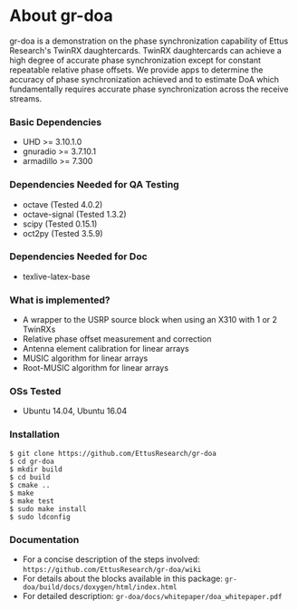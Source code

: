 # About gr-doa
gr-doa is a demonstration on the phase synchronization capability of Ettus Research's TwinRX daughtercards. 
TwinRX daughtercards can achieve a high degree of accurate phase synchronization except for constant 
repeatable relative phase offsets. We provide apps to determine the accuracy of phase synchronization achieved 
and to estimate DoA which fundamentally requires accurate phase synchronization 
across the receive streams.

### Basic Dependencies
 - UHD >= 3.10.1.0
 - gnuradio >= 3.7.10.1
 - armadillo >= 7.300

### Dependencies Needed for QA Testing
 - octave (Tested 4.0.2)
 - octave-signal (Tested 1.3.2)
 - scipy (Tested 0.15.1)
 - oct2py (Tested 3.5.9)

### Dependencies Needed for Doc
 - texlive-latex-base

### What is implemented?
 - A wrapper to the USRP source block when using an X310 with 1 or 2 TwinRXs
 - Relative phase offset measurement and correction
 - Antenna element calibration for linear arrays
 - MUSIC algorithm for linear arrays
 - Root-MUSIC algorithm for linear arrays 

### OSs Tested 
 - Ubuntu 14.04, Ubuntu 16.04 
 
### Installation
`$ git clone https://github.com/EttusResearch/gr-doa` <br />
`$ cd gr-doa` <br />
`$ mkdir build` <br />
`$ cd build` <br />
`$ cmake ..` <br />
`$ make` <br />
`$ make test` <br />
`$ sudo make install` <br />
`$ sudo ldconfig` <br />

### Documentation
 - For a concise description of the steps involved: `https://github.com/EttusResearch/gr-doa/wiki`
 - For details about the blocks available
in this package: `gr-doa/build/docs/doxygen/html/index.html`
 - For detailed description: `gr-doa/docs/whitepaper/doa_whitepaper.pdf`
